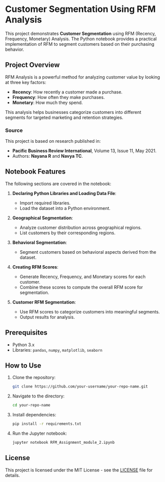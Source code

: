 # Customer Segmentation Using RFM Analysis

This project demonstrates **Customer Segmentation** using RFM (Recency, Frequency, Monetary) Analysis. The Python notebook provides a practical implementation of RFM to segment customers based on their purchasing behavior.

## Project Overview

RFM Analysis is a powerful method for analyzing customer value by looking at three key factors:
- **Recency**: How recently a customer made a purchase.
- **Frequency**: How often they make purchases.
- **Monetary**: How much they spend.

This analysis helps businesses categorize customers into different segments for targeted marketing and retention strategies.

### Source
This project is based on research published in:
- **Pacific Business Review International**, Volume 13, Issue 11, May 2021.
- Authors: **Nayana R** and **Navya TC**.

## Notebook Features

The following sections are covered in the notebook:

1. **Declaring Python Libraries and Loading Data File**:
   - Import required libraries.
   - Load the dataset into a Python environment.

2. **Geographical Segmentation**:
   - Analyze customer distribution across geographical regions.
   - List customers by their corresponding regions.

3. **Behavioral Segmentation**:
   - Segment customers based on behavioral aspects derived from the dataset.

4. **Creating RFM Scores**:
   - Generate Recency, Frequency, and Monetary scores for each customer.
   - Combine these scores to compute the overall RFM score for segmentation.

5. **Customer RFM Segmentation**:
   - Use RFM scores to categorize customers into meaningful segments.
   - Output results for analysis.

## Prerequisites

- Python 3.x
- Libraries: `pandas`, `numpy`, `matplotlib`, `seaborn`

## How to Use

1. Clone the repository:
   ```bash
   git clone https://github.com/your-username/your-repo-name.git
   ```

2. Navigate to the directory:
   ```bash
   cd your-repo-name
   ```

3. Install dependencies:
   ```bash
   pip install -r requirements.txt
   ```

4. Run the Jupyter notebook:
   ```bash
   jupyter notebook RFM_Assignment_module_2.ipynb
   ```

## License

This project is licensed under the MIT License - see the [LICENSE](LICENSE) file for details.
